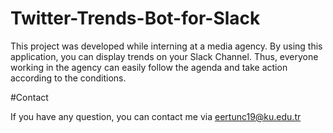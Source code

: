 # Twitter-Trends-Bot-for-Slack

This project was developed while interning at a media agency. By using this application, you can display trends on your Slack Channel. Thus, everyone working in the agency can easily follow the agenda and take action according to the conditions.

#Contact

If you have any question, you can contact me via eertunc19@ku.edu.tr
